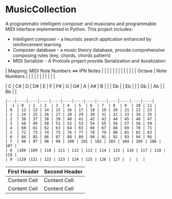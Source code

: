# MusicCollection
A programmatic intelligent composer and musicians and programmable MIDI interface implemented in Python.
This project includes:
 * Intelligent composer - a heuristic search application enhanced by reinforcement learning
 * Composer database - a music theory database, provide comprehensive composing rules (key, chords, chords pattern)
 * MIDI Serializer - A Protools project provide Serialization and Auralization 



| Mapping: MIDI Note Numbers <=> IPN Notes |  |  |  |  |  |  |  |  |  |  |  | 
| Octave | Note Numbers |  |  |  |  |  |  |  |  |  |  | 

| C | C# | D | D# | E | F | F# | G | G# | A | A# | B |
|   | Db |   | Eb |   |   | Gb |   | Ab |   | Bb |   |


    |---|----|----|----|----|----|----|----|----|----|----|----|----|
    | -1 | 0  | 1  | 2  | 3  | 4  | 5  | 6  | 7  | 8  | 9  | 10 | 11 |
    | 0  | 12 | 13 | 14 | 15 | 16 | 17 | 18 | 19 | 20 | 21 | 22 | 23 |
    | 1  | 24 | 25 | 26 | 27 | 28 | 29 | 30 | 31 | 32 | 33 | 34 | 35 |
    | 2  | 36 | 37 | 38 | 39 | 40 | 41 | 42 | 43 | 44 | 45 | 46 | 47 |
    | 3  | 48 | 49 | 50 | 51 | 52 | 53 | 54 | 55 | 56 | 57 | 58 | 59 |
    | 4  | 60 | 61 | 62 | 63 | 64 | 65 | 66 | 67 | 68 | 69 | 70 | 71 |
    | 5  | 72 | 73 | 74 | 75 | 76 | 77 | 78 | 79 | 80 | 81 | 82 | 83 |
    | 6  | 84 | 85 | 86 | 87 | 88 | 89 | 90 | 91 | 92 | 93 | 94 | 95 |
    | 7  | 96 | 97 | 98 | 99 | 100 | 101 | 102 | 103 | 104 | 105 | 106 | 107 |
    | 8  |108 |109 | 110 | 111 | 112 | 113 | 114 | 115 | 116 | 117 | 118 | 119 |
    | 9  |120 |121 | 122 | 123 | 124 | 125 | 126 | 127 |  |  |  | 

| First Header  | Second Header |
| ------------- | ------------- |
| Content Cell  | Content Cell  |
| Content Cell  | Content Cell  |
